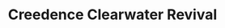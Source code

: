 ---
title: Creedence Clearwater Revival
linktitle: Creedence Clearwater Revival
type: categ
menu:
  main:
    title: "Creedence Clearwater Revival"
    parent: "Рок"
    weight: 130
---